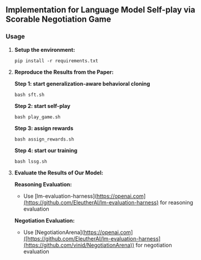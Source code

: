 ## Implementation for Language Model Self-play via Scorable Negotiation Game

### Usage

1. **Setup the environment:**
   ```
   pip install -r requirements.txt
   ```

2. **Reproduce the Results from the Paper:**

   **Step 1: start generalization-aware behavioral cloning**
   ```
   bash sft.sh
   ```

   **Step 2: start self-play**
   ```
   bash play_game.sh
   ```

   **Step 3: assign rewards**
   ```
   bash assign_rewards.sh
   ```

   **Step 4: start our training**
   ```
   bash lssg.sh
   ```

3. **Evaluate the Results of Our Model:**
  
   **Reasoning Evaluation:**
  
   - Use [lm-evaluation-harness](https://openai.com](https://github.com/EleutherAI/lm-evaluation-harness) for reasoning evaluation

   **Negotiation Evaluation:**
  
   - Use [NegotiationArena](https://openai.com]([https://github.com/EleutherAI/lm-evaluation-harness](https://github.com/vinid/NegotiationArena)) for negotiation evaluation

